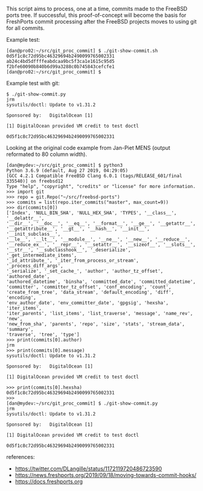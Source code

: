 This script aims to process, one at a time, commits made to the FreeBSD
ports tree. If successful, this proof-of-concept will become the basis for
FreshPorts commit processing after the FreeBSD projects moves to using git
for all commits.

Example test:

```
[dan@pro02:~/src/git_proc_commit] $ ./git-show-commit.sh
0d5f1c8c72d95bc46329694b2490099765002331
ab24c4bd5dffffeabdcaa9bc5f3ca1e1615c95d5
f2bfe60090b840b6d99a3288c0b745843cefcfe1
[dan@pro02:~/src/git_proc_commit] $ 
```

Example test with git:

```
$ ./git-show-commit.py
jrm
sysutils/doctl: Update to v1.31.2

Sponsored by:	DigitalOcean [1]

[1] DigitalOcean provided VM credit to test doctl

0d5f1c8c72d95bc46329694b2490099765002331
```

Looking at the original code example from Jan-Piet MENS (output reformated
to 80 column width).

```
[dan@mydev:~/src/git_proc_commit] $ python3
Python 3.6.9 (default, Aug 27 2019, 04:29:05) 
[GCC 4.2.1 Compatible FreeBSD Clang 6.0.1 (tags/RELEASE_601/final 335540)] on freebsd12
Type "help", "copyright", "credits" or "license" for more information.
>>> import git
>>> repo = git.Repo("~/src/freebsd-ports")
>>> commits = list(repo.iter_commits("master", max_count=9))
>>> dir(commits[0])
['Index', 'NULL_BIN_SHA', 'NULL_HEX_SHA', 'TYPES', '__class__', '__delattr__', 
'__dir__', '__doc__', '__eq__', '__format__', '__ge__', '__getattr__', 
'__getattribute__', '__gt__', '__hash__', '__init__', '__init_subclass__', 
'__le__', '__lt__', '__module__', '__ne__', '__new__', '__reduce__', 
'__reduce_ex__', '__repr__', '__setattr__', '__sizeof__', '__slots__', 
'__str__', '__subclasshook__', '_deserialize', '_get_intermediate_items', 
'_id_attribute_', '_iter_from_process_or_stream', '_process_diff_args', 
'_serialize', '_set_cache_', 'author', 'author_tz_offset', 'authored_date', 
'authored_datetime', 'binsha', 'committed_date', 'committed_datetime', 
'committer', 'committer_tz_offset', 'conf_encoding', 'count', 
'create_from_tree', 'data_stream', 'default_encoding', 'diff', 'encoding', 
'env_author_date', 'env_committer_date', 'gpgsig', 'hexsha', 'iter_items', 
'iter_parents', 'list_items', 'list_traverse', 'message', 'name_rev', 'new', 
'new_from_sha', 'parents', 'repo', 'size', 'stats', 'stream_data', 'summary', 
'traverse', 'tree', 'type']
>>> print(commits[0].author)
jrm
>>> print(commits[0].message)
sysutils/doctl: Update to v1.31.2

Sponsored by:	DigitalOcean [1]

[1] DigitalOcean provided VM credit to test doctl

>>> print(commits[0].hexsha)
0d5f1c8c72d95bc46329694b2490099765002331
>>> 
[dan@mydev:~/src/git_proc_commit] $ ./git-show-commit.py
jrm
sysutils/doctl: Update to v1.31.2

Sponsored by:	DigitalOcean [1]

[1] DigitalOcean provided VM credit to test doctl

0d5f1c8c72d95bc46329694b2490099765002331
```

references:

* https://twitter.com/DLangille/status/1172119720486723590
* https://news.freshports.org/2019/09/18/moving-towards-commit-hooks/
* https://docs.freshports.org
